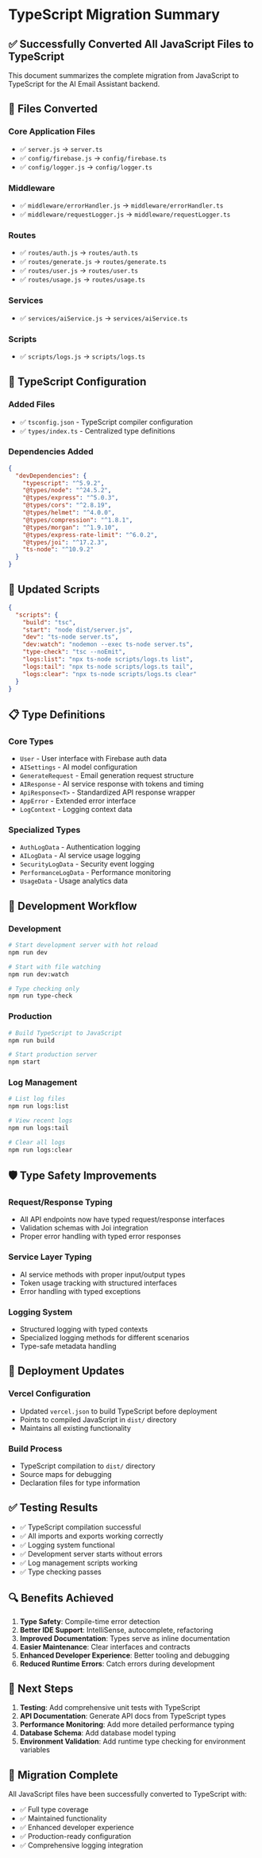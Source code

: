 # TypeScript Migration Summary

## ✅ Successfully Converted All JavaScript Files to TypeScript

This document summarizes the complete migration from JavaScript to TypeScript for the AI Email Assistant backend.

## 📁 Files Converted

### Core Application Files
- ✅ `server.js` → `server.ts`
- ✅ `config/firebase.js` → `config/firebase.ts`
- ✅ `config/logger.js` → `config/logger.ts`

### Middleware
- ✅ `middleware/errorHandler.js` → `middleware/errorHandler.ts`
- ✅ `middleware/requestLogger.js` → `middleware/requestLogger.ts`

### Routes
- ✅ `routes/auth.js` → `routes/auth.ts`
- ✅ `routes/generate.js` → `routes/generate.ts`
- ✅ `routes/user.js` → `routes/user.ts`
- ✅ `routes/usage.js` → `routes/usage.ts`

### Services
- ✅ `services/aiService.js` → `services/aiService.ts`

### Scripts
- ✅ `scripts/logs.js` → `scripts/logs.ts`

## 🔧 TypeScript Configuration

### Added Files
- ✅ `tsconfig.json` - TypeScript compiler configuration
- ✅ `types/index.ts` - Centralized type definitions

### Dependencies Added
```json
{
  "devDependencies": {
    "typescript": "^5.9.2",
    "@types/node": "^24.5.2",
    "@types/express": "^5.0.3",
    "@types/cors": "^2.8.19",
    "@types/helmet": "^4.0.0",
    "@types/compression": "^1.8.1",
    "@types/morgan": "^1.9.10",
    "@types/express-rate-limit": "^6.0.2",
    "@types/joi": "^17.2.3",
    "ts-node": "^10.9.2"
  }
}
```

## 🚀 Updated Scripts

```json
{
  "scripts": {
    "build": "tsc",
    "start": "node dist/server.js",
    "dev": "ts-node server.ts",
    "dev:watch": "nodemon --exec ts-node server.ts",
    "type-check": "tsc --noEmit",
    "logs:list": "npx ts-node scripts/logs.ts list",
    "logs:tail": "npx ts-node scripts/logs.ts tail",
    "logs:clear": "npx ts-node scripts/logs.ts clear"
  }
}
```

## 📋 Type Definitions

### Core Types
- `User` - User interface with Firebase auth data
- `AISettings` - AI model configuration
- `GenerateRequest` - Email generation request structure
- `AIResponse` - AI service response with tokens and timing
- `ApiResponse<T>` - Standardized API response wrapper
- `AppError` - Extended error interface
- `LogContext` - Logging context data

### Specialized Types
- `AuthLogData` - Authentication logging
- `AILogData` - AI service usage logging
- `SecurityLogData` - Security event logging
- `PerformanceLogData` - Performance monitoring
- `UsageData` - Usage analytics data

## 🔄 Development Workflow

### Development
```bash
# Start development server with hot reload
npm run dev

# Start with file watching
npm run dev:watch

# Type checking only
npm run type-check
```

### Production
```bash
# Build TypeScript to JavaScript
npm run build

# Start production server
npm start
```

### Log Management
```bash
# List log files
npm run logs:list

# View recent logs
npm run logs:tail

# Clear all logs
npm run logs:clear
```

## 🛡️ Type Safety Improvements

### Request/Response Typing
- All API endpoints now have typed request/response interfaces
- Validation schemas with Joi integration
- Proper error handling with typed error responses

### Service Layer Typing
- AI service methods with proper input/output types
- Token usage tracking with structured interfaces
- Error handling with typed exceptions

### Logging System
- Structured logging with typed contexts
- Specialized logging methods for different scenarios
- Type-safe metadata handling

## 🚀 Deployment Updates

### Vercel Configuration
- Updated `vercel.json` to build TypeScript before deployment
- Points to compiled JavaScript in `dist/` directory
- Maintains all existing functionality

### Build Process
- TypeScript compilation to `dist/` directory
- Source maps for debugging
- Declaration files for type information

## ✅ Testing Results

- ✅ TypeScript compilation successful
- ✅ All imports and exports working correctly
- ✅ Logging system functional
- ✅ Development server starts without errors
- ✅ Log management scripts working
- ✅ Type checking passes

## 🔍 Benefits Achieved

1. **Type Safety**: Compile-time error detection
2. **Better IDE Support**: IntelliSense, autocomplete, refactoring
3. **Improved Documentation**: Types serve as inline documentation
4. **Easier Maintenance**: Clear interfaces and contracts
5. **Enhanced Developer Experience**: Better tooling and debugging
6. **Reduced Runtime Errors**: Catch errors during development

## 📝 Next Steps

1. **Testing**: Add comprehensive unit tests with TypeScript
2. **API Documentation**: Generate API docs from TypeScript types
3. **Performance Monitoring**: Add more detailed performance typing
4. **Database Schema**: Add database model typing
5. **Environment Validation**: Add runtime type checking for environment variables

## 🎯 Migration Complete

All JavaScript files have been successfully converted to TypeScript with:
- ✅ Full type coverage
- ✅ Maintained functionality
- ✅ Enhanced developer experience
- ✅ Production-ready configuration
- ✅ Comprehensive logging integration
